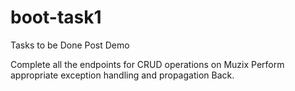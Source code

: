 # boot-task1
Tasks to be Done Post Demo

Complete all the endpoints for CRUD operations on Muzix
 Perform appropriate exception handling and propagation Back.
